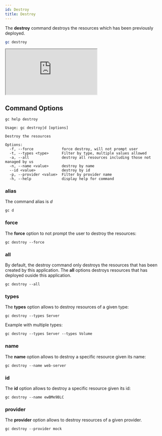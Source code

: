 ```yaml
---
id: Destroy
title: Destroy
---
```


The **destroy** command destroys the resources which has been previously deployed.

```sh
gc destroy
```

<div>
    <iframe
    data-autoplay
    src="https://asciinema.org/a/0lD2ub5ltJCEifqifCWGNYAg6/embed?autoplay=true&amp;speed=2&amp;loop=true"
    id="asciicast-iframe-13761"
    name="asciicast-iframe-13761"
    scrolling="no"
    style={{ width: "900px", height: "700px" }}
    ></iframe>
</div>

## Command Options

```
gc help destroy
```

```
Usage: gc destroy|d [options]

Destroy the resources

Options:
  -f, --force             force destroy, will not prompt user
  -t, --types <type>      Filter by type, multiple values allowed
  -a, --all               destroy all resources including those not managed by us
  -n, --name <value>      destroy by name
  --id <value>            destroy by id
  -p, --provider <value>  Filter by provider name
  -h, --help              display help for command
```

### alias

The command alias is _d_

```
gc d
```

### force

The **force** option to not prompt the user to destroy the resources:

```
gc destroy --force
```

### all

By default, the destroy command only destroys the resources that has been created by this application.
The **all** options destroys resources that has deployed ouside this application.

```
gc destroy --all
```

### types

The **types** option allows to destroy resources of a given type:

```
gc destroy --types Server
```

Example with multiple types:

```
gc destroy --types Server --types Volume
```

### name

The **name** option allows to destroy a specific resource given its name:

```
gc destroy --name web-server
```

### id

The **id** option allows to destroy a specific resource given its id:

```
gc destroy --name ewBMe9BLC
```

### provider

The **provider** option allows to destroy resources of a given provider.

```
gc destroy --provider mock
```
